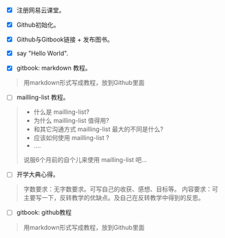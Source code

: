 
  
- [x] 注册网易云课堂。  

- [x] Github初始化。  

- [x] Github与Gitbook链接 + 发布图书。 

- [x] say "Hello World".  

- [x] gitbook: markdown 教程。
>用markdown形式写成教程，放到Github里面

- [ ] mailling-list 教程。
> - 什么是 mailling-list?
> - 为什么 mailling-list 值得用?
>- 和其它沟通方式 mailling-list 最大的不同是什么?
>- 应该如何使用 mailling-list ?
>- ....
>
>说服6个月前的自个儿来使用 mailling-list 吧...

- [ ] 开学大典心得。  
>字数要求：无字数要求。可写自己的收获、感想、目标等。
>内容要求：可主要写一下，反转教学的优缺点。及自己在反转教学中得到的反思。

- [ ] gitbook: github教程
>用markdown形式写成教程，放到Github里面
